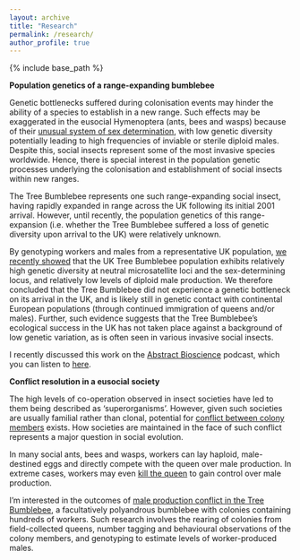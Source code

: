 ```yaml
---
layout: archive
title: "Research"
permalink: /research/
author_profile: true
---
```


{% include base_path %}

**Population genetics of a range-expanding bumblebee**

Genetic bottlenecks suffered during colonisation events may hinder the ability of a species to establish in a new range. Such effects may be exaggerated in the eusocial Hymenoptera (ants, bees and wasps) because of their [unusual system of sex determination]( https://frontiersinzoology.biomedcentral.com/articles/10.1186/1742-9994-3-1), with low genetic diversity potentially leading to high frequencies of inviable or sterile diploid males. Despite this, social insects represent some of the most invasive species worldwide. Hence, there is special interest in the population genetic processes underlying the colonisation and establishment of social insects within new ranges.

The Tree Bumblebee represents one such range-expanding social insect, having rapidly expanded in range across the UK following its initial 2001 arrival. However, until recently, the population genetics of this range-expansion (i.e. whether the Tree Bumblebee suffered a loss of genetic diversity upon arrival to the UK) were relatively unknown.

By genotyping workers and males from a representative UK population, [we recently showed]( https://royalsocietypublishing.org/doi/10.1098/rspb.2020.2639) that the UK Tree Bumblebee population exhibits relatively high genetic diversity at neutral microsatellite loci and the sex-determining locus, and relatively low levels of diploid male production. We therefore concluded that the Tree Bumblebee did not experience a genetic bottleneck on its arrival in the UK, and is likely still in genetic contact with continental European populations (through continued immigration of queens and/or males). Further, such evidence suggests that the Tree Bumblebee’s ecological success in the UK has not taken place against a background of low genetic variation, as is often seen in various invasive social insects. 

I recently discussed this work on the [Abstract Bioscience](https://www.abstractbioscience.co.uk/) podcast, which you can listen to [here](https://shows.acast.com/abstract-bioscience/episodes/colonisation-genetics-and-the-tree-bumblebee). 

**Conflict resolution in a eusocial society**

The high levels of co-operation observed in insect societies have led to them being described as ‘superorganisms’. However, given such societies are usually familial rather than clonal, potential for [conflict between colony members](https://www.annualreviews.org/doi/abs/10.1146/annurev.ento.51.110104.151003) exists. How societies are maintained in the face of such conflict represents a major question in social evolution.
 
In many social ants, bees and wasps, workers can lay haploid, male-destined eggs and directly compete with the queen over male production. In extreme cases, workers may even [kill the queen]( https://www.sciencedirect.com/science/article/pii/S0960982215011756#mmc2) to gain control over male production.

I’m interested in the outcomes of [male production conflict in the Tree Bumblebee]( https://twitter.com/RBrock94/status/1121038497689870338), a facultatively polyandrous bumblebee with colonies containing hundreds of workers. Such research involves the rearing of colonies from field-collected queens, number tagging and behavioural observations of the colony members, and genotyping to estimate levels of worker-produced males.